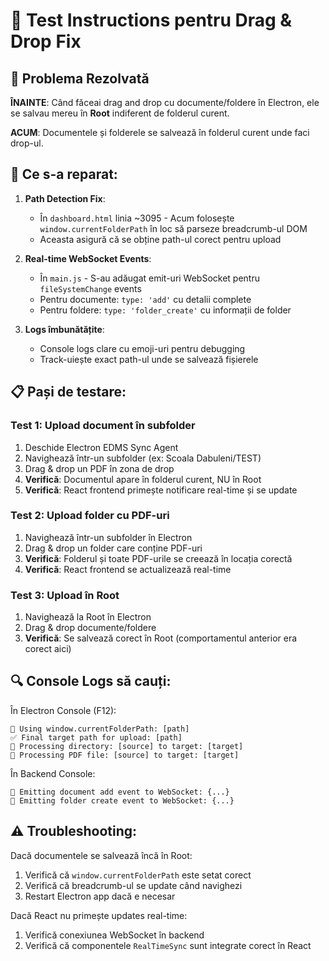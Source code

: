 # 🎯 Test Instructions pentru Drag & Drop Fix

## 🚀 Problema Rezolvată

**ÎNAINTE**: Când făceai drag and drop cu documente/foldere în Electron, ele se salvau mereu în **Root** indiferent de folderul curent.

**ACUM**: Documentele și folderele se salvează în folderul curent unde faci drop-ul.

## 🔧 Ce s-a reparat:

1. **Path Detection Fix**: 
   - În `dashboard.html` linia ~3095 - Acum folosește `window.currentFolderPath` în loc să parseze breadcrumb-ul DOM
   - Aceasta asigură că se obține path-ul corect pentru upload

2. **Real-time WebSocket Events**:
   - În `main.js` - S-au adăugat emit-uri WebSocket pentru `fileSystemChange` events
   - Pentru documente: `type: 'add'` cu detalii complete
   - Pentru foldere: `type: 'folder_create'` cu informații de folder

3. **Logs îmbunătățite**:
   - Console logs clare cu emoji-uri pentru debugging
   - Track-uiește exact path-ul unde se salvează fișierele

## 📋 Pași de testare:

### Test 1: Upload document în subfolder
1. Deschide Electron EDMS Sync Agent
2. Navighează într-un subfolder (ex: Scoala Dabuleni/TEST)
3. Drag & drop un PDF în zona de drop
4. **Verifică**: Documentul apare în folderul curent, NU în Root
5. **Verifică**: React frontend primește notificare real-time și se update

### Test 2: Upload folder cu PDF-uri
1. Navighează într-un subfolder în Electron
2. Drag & drop un folder care conține PDF-uri
3. **Verifică**: Folderul și toate PDF-urile se creează în locația corectă
4. **Verifică**: React frontend se actualizează real-time

### Test 3: Upload în Root
1. Navighează la Root în Electron
2. Drag & drop documente/foldere
3. **Verifică**: Se salvează corect în Root (comportamentul anterior era corect aici)

## 🔍 Console Logs să cauți:

În Electron Console (F12):
```
🎯 Using window.currentFolderPath: [path]
✅ Final target path for upload: [path]
📁 Processing directory: [source] to target: [target]
📄 Processing PDF file: [source] to target: [target]
```

În Backend Console:
```
🔌 Emitting document add event to WebSocket: {...}
🔌 Emitting folder create event to WebSocket: {...}
```

## ⚠️ Troubleshooting:

Dacă documentele se salvează încă în Root:
1. Verifică că `window.currentFolderPath` este setat corect
2. Verifică că breadcrumb-ul se update când navighezi
3. Restart Electron app dacă e necesar

Dacă React nu primește updates real-time:
1. Verifică conexiunea WebSocket în backend
2. Verifică că componentele `RealTimeSync` sunt integrate corect în React 